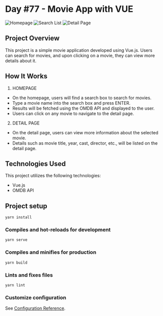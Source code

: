 # Day #77 - Movie App with VUE

![Homepage](screenshot-1.jpg)
![Search List](screenshot-2.jpg)
![Detail Page](screenshot-3.jpg)

## Project Overview

This project is a simple movie application developed using Vue.js. Users can search for movies, and upon clicking on a movie, they can view more details about it.

## How It Works

1. HOMEPAGE
- On the homepage, users will find a search box to search for movies.
- Type a movie name into the search box and press ENTER.
- Results will be fetched using the OMDB API and displayed to the user.
- Users can click on any movie to navigate to the detail page.

2. DETAIL PAGE
- On the detail page, users can view more information about the selected movie.
- Details such as movie title, year, cast, director, etc., will be listed on the detail page.

## Technologies Used

This project utilizes the following technologies:

- Vue.js
- OMDB API

## Project setup
```
yarn install
```

### Compiles and hot-reloads for development
```
yarn serve
```

### Compiles and minifies for production
```
yarn build
```

### Lints and fixes files
```
yarn lint
```

### Customize configuration
See [Configuration Reference](https://cli.vuejs.org/config/).
